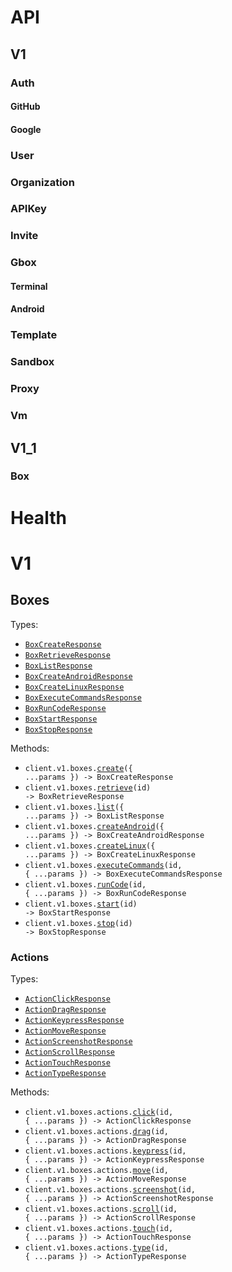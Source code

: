 # API

## V1

### Auth

#### GitHub

#### Google

### User

### Organization

### APIKey

### Invite

### Gbox

#### Terminal

#### Android

### Template

### Sandbox

### Proxy

### Vm

## V1_1

### Box

# Health

# V1

## Boxes

Types:

- <code><a href="./src/resources/v1/boxes/boxes.ts">BoxCreateResponse</a></code>
- <code><a href="./src/resources/v1/boxes/boxes.ts">BoxRetrieveResponse</a></code>
- <code><a href="./src/resources/v1/boxes/boxes.ts">BoxListResponse</a></code>
- <code><a href="./src/resources/v1/boxes/boxes.ts">BoxCreateAndroidResponse</a></code>
- <code><a href="./src/resources/v1/boxes/boxes.ts">BoxCreateLinuxResponse</a></code>
- <code><a href="./src/resources/v1/boxes/boxes.ts">BoxExecuteCommandsResponse</a></code>
- <code><a href="./src/resources/v1/boxes/boxes.ts">BoxRunCodeResponse</a></code>
- <code><a href="./src/resources/v1/boxes/boxes.ts">BoxStartResponse</a></code>
- <code><a href="./src/resources/v1/boxes/boxes.ts">BoxStopResponse</a></code>

Methods:

- <code title="post /api/v1/boxes">client.v1.boxes.<a href="./src/resources/v1/boxes/boxes.ts">create</a>({ ...params }) -> BoxCreateResponse</code>
- <code title="get /api/v1/boxes/{id}">client.v1.boxes.<a href="./src/resources/v1/boxes/boxes.ts">retrieve</a>(id) -> BoxRetrieveResponse</code>
- <code title="get /api/v1/boxes">client.v1.boxes.<a href="./src/resources/v1/boxes/boxes.ts">list</a>({ ...params }) -> BoxListResponse</code>
- <code title="post /api/v1/boxes/android">client.v1.boxes.<a href="./src/resources/v1/boxes/boxes.ts">createAndroid</a>({ ...params }) -> BoxCreateAndroidResponse</code>
- <code title="post /api/v1/boxes/linux">client.v1.boxes.<a href="./src/resources/v1/boxes/boxes.ts">createLinux</a>({ ...params }) -> BoxCreateLinuxResponse</code>
- <code title="post /api/v1/boxes/{id}/commands">client.v1.boxes.<a href="./src/resources/v1/boxes/boxes.ts">executeCommands</a>(id, { ...params }) -> BoxExecuteCommandsResponse</code>
- <code title="post /api/v1/boxes/{id}/run-code">client.v1.boxes.<a href="./src/resources/v1/boxes/boxes.ts">runCode</a>(id, { ...params }) -> BoxRunCodeResponse</code>
- <code title="post /api/v1/boxes/{id}/start">client.v1.boxes.<a href="./src/resources/v1/boxes/boxes.ts">start</a>(id) -> BoxStartResponse</code>
- <code title="post /api/v1/boxes/{id}/stop">client.v1.boxes.<a href="./src/resources/v1/boxes/boxes.ts">stop</a>(id) -> BoxStopResponse</code>

### Actions

Types:

- <code><a href="./src/resources/v1/boxes/actions.ts">ActionClickResponse</a></code>
- <code><a href="./src/resources/v1/boxes/actions.ts">ActionDragResponse</a></code>
- <code><a href="./src/resources/v1/boxes/actions.ts">ActionKeypressResponse</a></code>
- <code><a href="./src/resources/v1/boxes/actions.ts">ActionMoveResponse</a></code>
- <code><a href="./src/resources/v1/boxes/actions.ts">ActionScreenshotResponse</a></code>
- <code><a href="./src/resources/v1/boxes/actions.ts">ActionScrollResponse</a></code>
- <code><a href="./src/resources/v1/boxes/actions.ts">ActionTouchResponse</a></code>
- <code><a href="./src/resources/v1/boxes/actions.ts">ActionTypeResponse</a></code>

Methods:

- <code title="post /api/v1/boxes/{id}/actions/click">client.v1.boxes.actions.<a href="./src/resources/v1/boxes/actions.ts">click</a>(id, { ...params }) -> ActionClickResponse</code>
- <code title="post /api/v1/boxes/{id}/actions/drag">client.v1.boxes.actions.<a href="./src/resources/v1/boxes/actions.ts">drag</a>(id, { ...params }) -> ActionDragResponse</code>
- <code title="post /api/v1/boxes/{id}/actions/keypress">client.v1.boxes.actions.<a href="./src/resources/v1/boxes/actions.ts">keypress</a>(id, { ...params }) -> ActionKeypressResponse</code>
- <code title="post /api/v1/boxes/{id}/actions/move">client.v1.boxes.actions.<a href="./src/resources/v1/boxes/actions.ts">move</a>(id, { ...params }) -> ActionMoveResponse</code>
- <code title="post /api/v1/boxes/{id}/actions/screenshot">client.v1.boxes.actions.<a href="./src/resources/v1/boxes/actions.ts">screenshot</a>(id, { ...params }) -> ActionScreenshotResponse</code>
- <code title="post /api/v1/boxes/{id}/actions/scroll">client.v1.boxes.actions.<a href="./src/resources/v1/boxes/actions.ts">scroll</a>(id, { ...params }) -> ActionScrollResponse</code>
- <code title="post /api/v1/boxes/{id}/actions/touch">client.v1.boxes.actions.<a href="./src/resources/v1/boxes/actions.ts">touch</a>(id, { ...params }) -> ActionTouchResponse</code>
- <code title="post /api/v1/boxes/{id}/actions/type">client.v1.boxes.actions.<a href="./src/resources/v1/boxes/actions.ts">type</a>(id, { ...params }) -> ActionTypeResponse</code>

